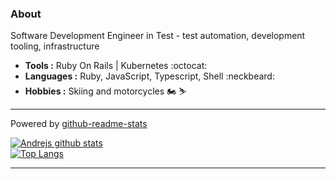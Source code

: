 ### About

Software Development Engineer in Test - test automation, development tooling, infrastructure

- **Tools :** Ruby On Rails | Kubernetes :octocat:
- **Languages :** Ruby, JavaScript, Typescript, Shell :neckbeard:
- **Hobbies :** Skiing and motorcycles :motorcycle: :skier:

------------------------------------------------------------------------------------------------------------------------------------------------------------------------------------------------------------------------

Powered by [github-readme-stats](https://github.com/anuraghazra/github-readme-stats)

[![Andrejs github stats](https://github-readme-stats.vercel.app/api?username=andrcuns&show_icons=true)](https://github.com/anuraghazra/github-readme-stats)\
[![Top Langs](https://github-readme-stats.vercel.app/api/top-langs/?username=andrcuns&layout=compact&hide=CSS,XSLT)](https://github.com/anuraghazra/github-readme-stats)

------------------------------------------------------------------------------------------------------------------------------------------------------------------------------------------------------------------------
